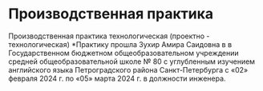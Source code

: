 # Производственная практика
Производственная практика технологическая (проектно - технологическая) 
*Практику прошла Зухир Амира Саидовна в в Государственном бюджетном общеобразовательном учреждении средней общеобразовательной школе № 80 с углубленным изучением английского языка Петроградского района Санкт-Петербурга с «02» февраля 2024 г. по «05» марта 2024 г. в должности инженера.
